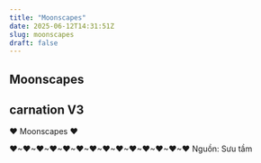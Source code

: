 ```yaml
---
title: "Moonscapes"
date: 2025-06-12T14:31:51Z
slug: moonscapes
draft: false
---
```


## Moonscapes

## carnation V3

♥  Moonscapes ♥​


































































































































♥~♥~♥~♥~♥~♥~♥~♥~♥~♥~♥~♥~♥~♥
​Nguồn: Sưu tầm​